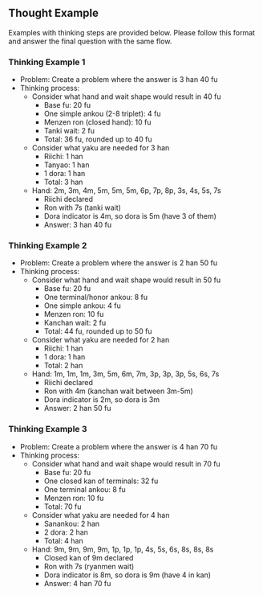 ## **Thought Example**

Examples with thinking steps are provided below. Please follow this format and answer the final question with the same flow.

### Thinking Example 1
- Problem: Create a problem where the answer is 3 han 40 fu
- Thinking process:
    - Consider what hand and wait shape would result in 40 fu
        - Base fu: 20 fu
        - One simple ankou (2-8 triplet): 4 fu
        - Menzen ron (closed hand): 10 fu
        - Tanki wait: 2 fu
        - Total: 36 fu, rounded up to 40 fu
    - Consider what yaku are needed for 3 han
        - Riichi: 1 han
        - Tanyao: 1 han
        - 1 dora: 1 han
        - Total: 3 han
    - Hand: 2m, 3m, 4m, 5m, 5m, 5m, 6p, 7p, 8p, 3s, 4s, 5s, 7s
        - Riichi declared
        - Ron with 7s (tanki wait)
        - Dora indicator is 4m, so dora is 5m (have 3 of them)
        - Answer: 3 han 40 fu

### Thinking Example 2
- Problem: Create a problem where the answer is 2 han 50 fu
- Thinking process:
    - Consider what hand and wait shape would result in 50 fu
        - Base fu: 20 fu
        - One terminal/honor ankou: 8 fu
        - One simple ankou: 4 fu
        - Menzen ron: 10 fu
        - Kanchan wait: 2 fu
        - Total: 44 fu, rounded up to 50 fu
    - Consider what yaku are needed for 2 han
        - Riichi: 1 han
        - 1 dora: 1 han
        - Total: 2 han
    - Hand: 1m, 1m, 1m, 3m, 5m, 6m, 7m, 3p, 3p, 3p, 5s, 6s, 7s
        - Riichi declared
        - Ron with 4m (kanchan wait between 3m-5m)
        - Dora indicator is 2m, so dora is 3m
        - Answer: 2 han 50 fu

### Thinking Example 3
- Problem: Create a problem where the answer is 4 han 70 fu
- Thinking process:
    - Consider what hand and wait shape would result in 70 fu
        - Base fu: 20 fu
        - One closed kan of terminals: 32 fu
        - One terminal ankou: 8 fu
        - Menzen ron: 10 fu
        - Total: 70 fu
    - Consider what yaku are needed for 4 han
        - Sanankou: 2 han
        - 2 dora: 2 han
        - Total: 4 han
    - Hand: 9m, 9m, 9m, 9m, 1p, 1p, 1p, 4s, 5s, 6s, 8s, 8s, 8s
        - Closed kan of 9m declared
        - Ron with 7s (ryanmen wait)
        - Dora indicator is 8m, so dora is 9m (have 4 in kan)
        - Answer: 4 han 70 fu 
